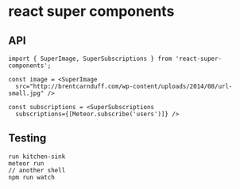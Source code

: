# react super components

## API
```
import { SuperImage, SuperSubscriptions } from 'react-super-components';

const image = <SuperImage
  src="http://brentcarnduff.com/wp-content/uploads/2014/08/url-small.jpg" />

const subscriptions = <SuperSubscriptions
  subscriptions={[Meteor.subscribe('users')]} />
```

## Testing
```
run kitchen-sink
meteor run
// another shell
npm run watch
```
